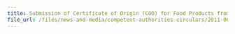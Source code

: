 ```yaml
---
title: Submission of Certificate of Origin (COO) for Food Products from Japan 
file_url: /files/news-and-media/competent-authorities-circulars/2011-06-27-CA.pdf
---
```


